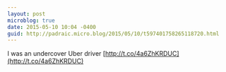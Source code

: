 ```yaml
---
layout: post
microblog: true
date: 2015-05-10 10:04 -0400
guid: http://padraic.micro.blog/2015/05/10/t597401758265118720.html
---
```

I was an undercover Uber driver [http://t.co/4a6ZhKRDUC](http://t.co/4a6ZhKRDUC)
